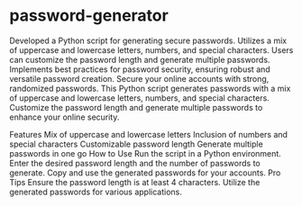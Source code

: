# password-generator
Developed a Python script for generating secure passwords. Utilizes a mix of uppercase and lowercase letters, numbers, and special characters. Users can customize the password length and generate multiple passwords. Implements best practices for password security, ensuring robust and versatile password creation. 
Secure your online accounts with strong, randomized passwords. This Python script generates passwords with a mix of uppercase and lowercase letters, numbers, and special characters. Customize the password length and generate multiple passwords to enhance your online security.

Features
Mix of uppercase and lowercase letters
Inclusion of numbers and special characters
Customizable password length
Generate multiple passwords in one go
How to Use
Run the script in a Python environment.
Enter the desired password length and the number of passwords to generate.
Copy and use the generated passwords for your accounts.
Pro Tips
Ensure the password length is at least 4 characters.
Utilize the generated passwords for various applications.
